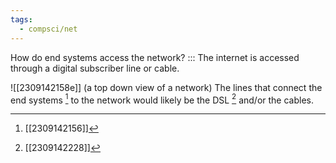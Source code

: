 ```yaml
---
tags:
  - compsci/net
---
```

How do end systems access the network? ::: The internet is accessed through a digital subscriber line or cable.

![[2309142158e]] (a top down view of a network)
The lines that connect the end systems [^1] to the network would likely be the DSL [^2] and/or the cables.

[^1]: [[2309142156]]
[^2]: [[2309142228]]